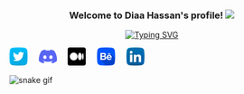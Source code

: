 <h3 align="center" width="600">
  Welcome to Diaa Hassan's profile!
  <img src="https://emojis.slackmojis.com/emojis/images/1495224255/2288/christmas_parrot.gif?1495224255" width="30"/>
</h3>

<p align="center">
  <a href=""><img src="https://readme-typing-svg.herokuapp.com?font=Varela+Round&color=%23310DF7&size=30&center=true&vCenter=true&width=680&height=90&lines=Hi+%2C+I+am+Diaa;BUGDADDY;A+Computer+Engineer+and+A+Penetration+Tester" alt="Typing SVG" /></a>
</p>
<p align="center" style="display:flex;">
  <a href="https://twitter.com/BU9D4DDY"><img width="32px" alt="Twitter" title="Twitter" src="_resources/twitter.png"/></a>
  &#8287;&#8287;&#8287;&#8287;&#8287;
  <a href="https://discord.gg/s7hakyqT"><img width="32px" alt="Discord" src="_resources/discord.png"></a>
  &#8287;&#8287;&#8287;&#8287;&#8287;
  <a href="https://bug-daddy.medium.com/"><img width="32px" alt="Medium" src="_resources/medium.png"></a>
  &#8287;&#8287;&#8287;&#8287;&#8287;
  <a href="https://www.behance.net/diaahassan2"><img width="32px" alt="Behance" src="_resources/behance.png"></a>
  &#8287;&#8287;&#8287;&#8287;&#8287;
  <a href="https://www.linkedin.com/in/diaa-hassn-2695841b7" alt="Linkedin"><img width="32px" src="_resources/linkedin.png"/></a>
</p>

<!--
## 🔥 Streak stats



<p align="center">
  <a href="">
    <img src="https://github-readme-streak-stats.herokuapp.com?user=BU9D4DDY&theme=ads-juicy-fresh&hide_border=true&date_format=j%20M%5B%20Y%5D" alt="GitHub Streak" />
  </a>
</p>


<p align="center">&nbsp;<img align="center" src="https://github-readme-stats.vercel.app/api?username=bu9d4ddy&show_icons=true&locale=en" alt="bu9d4ddy" />
</p>


[![GitHub Streak](https://github-readme-streak-stats.herokuapp.com?user=BU9D4DDY&theme=midnight-purple&hide_border=true&date_format=j%20M%5B%20Y%5D)](https://git.io/streak-stats)
-->
<!--

### 👨‍💻 Programming languages



<p align="center"> 
  <a>
  <img src="https://www.vectorlogo.zone/logos/gnu_bash/gnu_bash-icon.svg" alt="bash" width="40" height="40" class="jop-noMdConv"> <img src="https://raw.githubusercontent.com/devicons/devicon/master/icons/c/c-original.svg" alt="c" width="40" height="40" class="jop-noMdConv"> <img src="https://www.vectorlogo.zone/logos/dartlang/dartlang-icon.svg" alt="dart" width="40" height="40" class="jop-noMdConv"> <img src="https://www.vectorlogo.zone/logos/flutterio/flutterio-icon.svg" alt="flutter" width="40" height="40" class="jop-noMdConv"> <img src="https://raw.githubusercontent.com/devicons/devicon/master/icons/html5/html5-original-wordmark.svg" alt="html5" width="40" height="40" class="jop-noMdConv"> <img src="https://raw.githubusercontent.com/devicons/devicon/master/icons/css3/css3-original-wordmark.svg" alt="css3" width="40" height="40" class="jop-noMdConv"> <img src="https://raw.githubusercontent.com/devicons/devicon/master/icons/javascript/javascript-original.svg" alt="javascript" width="40" height="40" class="jop-noMdConv"> <img src="https://raw.githubusercontent.com/devicons/devicon/master/icons/java/java-original.svg" alt="java" width="40" height="40" class="jop-noMdConv"> <img src="https://raw.githubusercontent.com/devicons/devicon/master/icons/python/python-original.svg" alt="python" width="40" height="40" class="jop-noMdConv"> 
  </a>
    </p>



### 🧰 Frameworks and libraries



<p align="center">
  <img src="https://raw.githubusercontent.com/devicons/devicon/master/icons/bootstrap/bootstrap-plain-wordmark.svg" alt="bootstrap" width="40" height="40" class="jop-noMdConv"> <img src="https://raw.githubusercontent.com/devicons/devicon/master/icons/django/django-original.svg" alt="django" width="40" height="40" class="jop-noMdConv"> <img src="https://www.vectorlogo.zone/logos/pocoo_flask/pocoo_flask-icon.svg" alt="flask" width="40" height="40" class="jop-noMdConv"> <img src="https://www.vectorlogo.zone/logos/figma/figma-icon.svg" alt="figma" width="40" height="40" class="jop-noMdConv"> <img src="https://www.vectorlogo.zone/logos/framer/framer-icon.svg" alt="framer" width="40" height="40" class="jop-noMdConv"> <img src="https://www.vectorlogo.zone/logos/git-scm/git-scm-icon.svg" alt="git" width="40" height="40" class="jop-noMdConv"> <img src="https://raw.githubusercontent.com/devicons/devicon/master/icons/linux/linux-original.svg" alt="linux" width="40" height="40" class="jop-noMdConv"> <img src="https://upload.wikimedia.org/wikipedia/commons/2/21/Matlab_Logo.png" alt="matlab" width="40" height="40" class="jop-noMdConv"> <img src="https://raw.githubusercontent.com/devicons/devicon/master/icons/photoshop/photoshop-line.svg" alt="photoshop" width="40" height="40" class="jop-noMdConv"> <img src="https://www.vectorlogo.zone/logos/adobe_illustrator/adobe_illustrator-icon.svg" alt="illustrator" width="40" height="40" class="jop-noMdConv"> <img src="https://cdn.worldvectorlogo.com/logos/adobe-xd.svg" alt="xd" width="40" height="40" class="jop-noMdConv">
</p>



### 🗄️ Databases and cloud hosting

<p>
    <a href="#"><img alt="GitHub Pages" src="https://img.shields.io/badge/GitHub%20Pages-327FC7.svg?logo=github&logoColor=white"></a>
    <a href="#"><img alt="MongoDB" src ="https://img.shields.io/badge/MongoDB-4ea94b.svg?logo=mongodb&logoColor=white"></a>
    <a href="#"><img alt="MySQL" src="https://img.shields.io/badge/MySQL-00f.svg?logo=mysql&logoColor=white"></a>
    <a href="#"><img alt="Notion" src="https://img.shields.io/badge/Notion-010101.svg?logo=notion&logoColor=white"></a>
    <a href="#"><img alt="Oracle" src ="https://img.shields.io/badge/Oracle-F00000.svg?logo=oracle&logoColor=white"></a>
    <a href="#"><img alt="PostgreSQL" src ="https://img.shields.io/badge/PostgreSQL-316192.svg?logo=postgresql&logoColor=white"></a>
    <a href="#"><img alt="Repl.it" src="https://img.shields.io/badge/Repl.it-0D101E.svg?logo=Replit&logoColor=white"></a>
    <a href="#"><img alt="SQLite" src ="https://img.shields.io/badge/SQLite-07405e.svg?logo=sqlite&logoColor=white"></a>
</p>



### 💻 Software and tools

<p>
    <a href="#"><img alt="Adobe" src="https://img.shields.io/badge/Adobe-FF0000.svg?logo=adobe&logoColor=white"></a>
    <a href="#"><img alt="Android" src="https://img.shields.io/badge/Android-3DDC84?logo=android&logoColor=white"></a>
    <a href="#"><img alt="Android Studio" src="https://img.shields.io/badge/Android%20Studio-008678.svg?logo=android-studio&logoColor=white"></a>
    <a href="#"><img alt="Arch Linux" src="https://img.shields.io/badge/Arch%20Linux-1793D1.svg?logo=arch-linux&logoColor=white"></a>
    <a href="#"><img alt="Brave" src="https://img.shields.io/badge/-Brave-FB542B?logo=brave&logoColor=white"></a>
    <a href="#"><img alt="Codepen" src="https://img.shields.io/badge/Codepen-000000.svg?logo=codepen&logoColor=white"></a>
    <a href="#"><img alt="Git" src="https://img.shields.io/badge/Git-F05033.svg?logo=git&logoColor=white"></a>
    <a href="#"><img alt="Google Sheets" src="https://img.shields.io/badge/Google%20Sheets-34A853.svg?logo=google%20sheets&logoColor=white"></a>
    <a href="#"><img alt="Inkscape" src="https://img.shields.io/badge/Inkscape-000000?logo=Inkscape&logoColor=white"></a>
    <a href="#"><img alt="Mathematica" src="https://img.shields.io/badge/Mathematica-DD1100.svg?logo=wolfram-mathematica&logoColor=white"></a>
    <a href="#"><img alt="OBS Studio" src="https://img.shields.io/badge/-OBS%20Studio-302E31?logo=obs-studio&logoColor=white"></a>
    <a href="#"><img alt="Photopea" src="https://img.shields.io/badge/Photopea-18A497?logo=photopea&logoColor=white"></a>
    <a href="#"><img alt="Postman" src="https://img.shields.io/badge/Postman-FF6C37?logo=postman&logoColor=white"></a>
    <a href="#"><img alt="Stack Overflow" src="https://img.shields.io/badge/-Stack%20Overflow-FE7A16?logo=stack-overflow&logoColor=white"></a>
    <a href="#"><img alt="Visual Studio Code" src="https://img.shields.io/badge/Visual%20Studio%20Code-0078d7.svg?logo=visual-studio-code&logoColor=white"></a>
</p>
-->

![snake gif](https://github.com/BU9D4DDY/BU9D4DDY/blob/output/github-contribution-grid-snake.gif)
